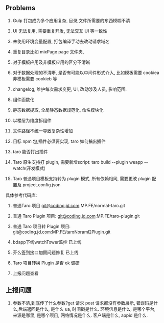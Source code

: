 ## Problems

1. Gulp 打包成为多个应用复杂, 目录,文件所需要的东西模糊不清
2. UI 无法复用, 需要重复开发, 无法交互 UI 等一致性
3. 未使用环境变量配置, 打包编译手动去改动请求域名
4. 重复目录比如 mixPage page 文件夹, 
5. 对于模板应用及非模板应用的区分不清晰
6. 对于数据处理的不清晰, 是否有可能以中间件形式介入, 比如模板需要 cookiea 非模板需要 cookieb 等
7. changelog, 维护每次需求变更, UI, 改动涉及人员, 影响范围.
8. 组件函数化
9. 静态数据提取, 全局静态数据规范化, 命名模块化
10. 以楼层为维度拆组件
11. 文件路径不统一导致复杂性增加
12. 目标 npm 包,插件必须要实现, taro 如何搞出插件
13. taro 能否打出插件





1. Taro 原生支持打 plugin, 需要新增script: taro build --plugin weapp --watch(开发模式)
2. Taro 普通项目模板支持转为 plugin 模式, 所有依赖相同, 需要更改 plugin 配置及 project.config.json 

具体参考代码库:

1. 普通Taro 项目 git@coding.jd.com:MP.FE/normal-taro.git
2. 普通 Taro Plugin 项目:  git@coding.jd.com:MP.FE/taro-plugin.git
3. 普通 Taro 项目转 Plugin 项目:  git@coding.jd.com:MP.FE/taroNoraml2Plugin.git



1. bdapp下线watchTower监控 已上线
2. 芥么签到接口加固问题修复 已上线
2. Taro 项目转换 Plugin 是否 ok 调研
2. 上报问题查看



## 上报问题

1. 参数不清,到底传了什么参数?get 请求 post 请求都没有参数展示, 错误码是什么,后端返回是什么, 是什么 ua, 时间戳是什么. 环境信息是什么, 是哪个平台, 来源是哪里, 是哪个项目, 网络情况是什么. 客户端是什么, appid 是什么. 